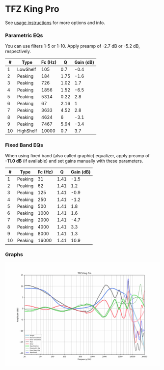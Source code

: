 # TFZ King Pro
See [usage instructions](https://github.com/jaakkopasanen/AutoEq#usage) for more options and info.

### Parametric EQs
You can use filters 1-5 or 1-10. Apply preamp of -2.7 dB or -5.2 dB, respectively.

|   # | Type      |   Fc (Hz) |    Q |   Gain (dB) |
|-----|-----------|-----------|------|-------------|
|   1 | LowShelf  |       105 | 0.7  |        -0.4 |
|   2 | Peaking   |       184 | 1.75 |        -1.6 |
|   3 | Peaking   |       726 | 1.02 |         1.7 |
|   4 | Peaking   |      1856 | 1.52 |        -6.5 |
|   5 | Peaking   |      5314 | 0.22 |         2.8 |
|   6 | Peaking   |        67 | 2.16 |         1   |
|   7 | Peaking   |      3633 | 4.52 |         2.8 |
|   8 | Peaking   |      4624 | 6    |        -3.1 |
|   9 | Peaking   |      7467 | 5.94 |        -3.4 |
|  10 | HighShelf |     10000 | 0.7  |         3.7 |

### Fixed Band EQs
When using fixed band (also called graphic) equalizer, apply preamp of **-11.0 dB** (if available) and set gains manually with these parameters.

|   # | Type    |   Fc (Hz) |    Q |   Gain (dB) |
|-----|---------|-----------|------|-------------|
|   1 | Peaking |        31 | 1.41 |        -1.5 |
|   2 | Peaking |        62 | 1.41 |         1.2 |
|   3 | Peaking |       125 | 1.41 |        -0.9 |
|   4 | Peaking |       250 | 1.41 |        -1.2 |
|   5 | Peaking |       500 | 1.41 |         1.8 |
|   6 | Peaking |      1000 | 1.41 |         1.6 |
|   7 | Peaking |      2000 | 1.41 |        -4.7 |
|   8 | Peaking |      4000 | 1.41 |         3.3 |
|   9 | Peaking |      8000 | 1.41 |         1.3 |
|  10 | Peaking |     16000 | 1.41 |        10.9 |

### Graphs
![](./TFZ%20King%20Pro.png)
